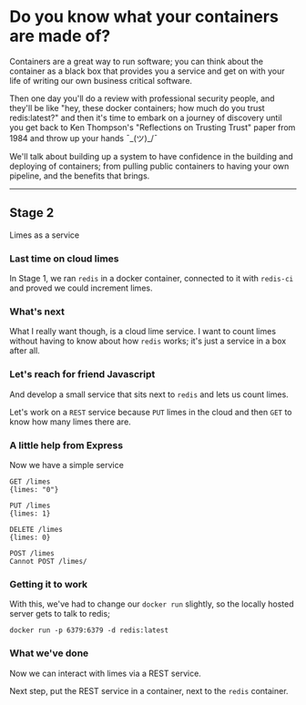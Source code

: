 # Do you know what your containers are made of?

Containers are a great way to run software; you can think about the container as a black box that provides you a service and get on with your life of writing our own business critical software.

Then one day you'll do a review with professional security people, and they'll be like "hey, these docker containers; how much do you trust redis:latest?" and then it's time to embark on a journey of discovery until you get back to Ken Thompson's "Reflections on Trusting Trust" paper from 1984 and throw up your hands ¯\_(ツ)_/¯

We'll talk about building up a system to have confidence in the building and deploying of containers; from pulling public containers to having your own pipeline, and the benefits that brings.

----

## Stage 2

Limes as a service

### Last time on cloud limes

In Stage 1, we ran `redis` in a docker container, connected to it with `redis-ci` and proved we could increment limes. 

### What's next

What I really want though, is a cloud lime service. I want to count limes without having to know about how `redis` works; it's just a service in a box after all.

### Let's reach for friend Javascript

And develop a small service that sits next to `redis` and lets us count limes. 

Let's work on a `REST` service because `PUT` limes in the cloud and then `GET` to know how many limes there are.

### A little help from Express

Now we have a simple service

```
GET /limes
{limes: "0"}
```
```
PUT /limes
{limes: 1}
```
```
DELETE /limes
{limes: 0}
```
```
POST /limes
Cannot POST /limes/
```

### Getting it to work

With this, we've had to change our `docker run` slightly, so the locally hosted server gets to talk to redis;

```docker run -p 6379:6379 -d redis:latest```

### What we've done

Now we can interact with limes via a REST service.

Next step, put the REST service in a container, next to the `redis` container. 



